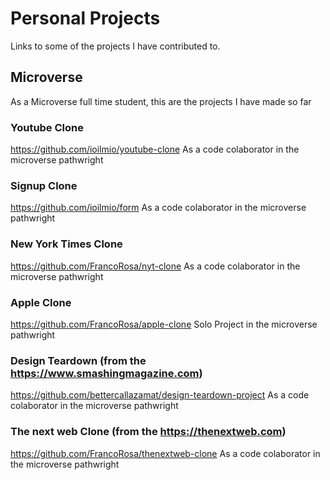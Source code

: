# Personal Projects
  Links to some of the projects I have contributed to.

## Microverse
  As a Microverse full time student, this are the projects I have made so far
  
  ### Youtube Clone
  https://github.com/ioilmio/youtube-clone 
  As a code colaborator in the microverse pathwright
  
  ### Signup Clone
  https://github.com/ioilmio/form
  As a code colaborator in the microverse pathwright
  
  ### New York Times Clone
  https://github.com/FrancoRosa/nyt-clone
  As a code colaborator in the microverse pathwright
  
  ### Apple Clone
  https://github.com/FrancoRosa/apple-clone
  Solo Project in the microverse pathwright

  ### Design Teardown (from the https://www.smashingmagazine.com)
  https://github.com/bettercallazamat/design-teardown-project
  As a code colaborator in the microverse pathwright
  
  ### The next web Clone (from the https://thenextweb.com)
  https://github.com/FrancoRosa/thenextweb-clone
  As a code colaborator in the microverse pathwright
  
